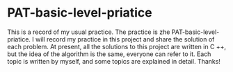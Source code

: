 # PAT-basic-level-priatice
This is a record of my usual practice. The practice is zhe PAT-basic-level-priatice.
I will record my practice in this project and share the solution of each problem. At present, all the solutions to this project are written in C ++, but the idea of the algorithm is the same, everyone can refer to it.
Each topic is written by myself, and some topics are explained in detail.
Thanks!
